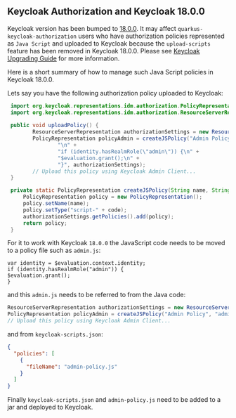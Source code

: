 ## Keycloak Authorization and Keycloak 18.0.0

Keycloak version has been bumped to [18.0.0](https://www.keycloak.org/2022/04/keycloak-1800-released.html). It may affect `quarkus-keycloak-authorization` users who have authorization policies represented as `Java Script` and uploaded to Keycloak because the `upload-scripts` feature has been removed in Keycloak 18.0.0.
Please see [Keycloak Upgrading Guide](https://www.keycloak.org/docs/latest/upgrading/index.html#removal-of-the-code-upload-scripts-code-feature) for more information.

Here is a short summary of how to manage such Java Script policies in Keycloak 18.0.0.

Lets say you have the following authorization policy uploaded to Keycloak:

```java
 import org.keycloak.representations.idm.authorization.PolicyRepresentation;
 import org.keycloak.representations.idm.authorization.ResourceServerRepresentation;
 
 public void uploadPolicy() {
        ResourceServerRepresentation authorizationSettings = new ResourceServerRepresentation();
        PolicyRepresentation policyAdmin = createJSPolicy("Admin Policy", "var identity = $evaluation.context.identity;\n" +
                "\n" +
                "if (identity.hasRealmRole(\"admin\")) {\n" +
                "$evaluation.grant();\n" +
                "}", authorizationSettings);
        // Upload this policy using Keycloak Admin Client...
 }

 private static PolicyRepresentation createJSPolicy(String name, String code, ResourceServerRepresentation authorizationSettings) {
     PolicyRepresentation policy = new PolicyRepresentation();
     policy.setName(name);
     policy.setType("script-" + code);
     authorizationSettings.getPolicies().add(policy);
     return policy;
 }
```

For it to work with Keycloak `18.0.0` the JavaScript code needs to be moved to a policy file such as `admin.js`:

```
var identity = $evaluation.context.identity;
if (identity.hasRealmRole("admin")) {
$evaluation.grant();
}
```

and this `admin.js` needs to be referred to from the Java code:

```java
ResourceServerRepresentation authorizationSettings = new ResourceServerRepresentation();
PolicyRepresentation policyAdmin = createJSPolicy("Admin Policy", "admin-policy.js", authorizationSettings);
// Upload this policy using Keycloak Admin Client...
```

and from `keycloak-scripts.json`:

```json
{
  "policies": [
    {
      "fileName": "admin-policy.js"
    }
  ]
}
```

Finally `keycloak-scripts.json` and `admin-policy.js` need to be added to a jar and deployed to Keycloak.